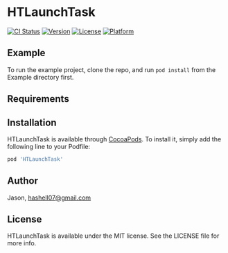 # HTLaunchTask

[![CI Status](https://img.shields.io/travis/Jason/HTLaunchTask.svg?style=flat)](https://travis-ci.org/Jason/HTLaunchTask)
[![Version](https://img.shields.io/cocoapods/v/HTLaunchTask.svg?style=flat)](https://cocoapods.org/pods/HTLaunchTask)
[![License](https://img.shields.io/cocoapods/l/HTLaunchTask.svg?style=flat)](https://cocoapods.org/pods/HTLaunchTask)
[![Platform](https://img.shields.io/cocoapods/p/HTLaunchTask.svg?style=flat)](https://cocoapods.org/pods/HTLaunchTask)

## Example

To run the example project, clone the repo, and run `pod install` from the Example directory first.

## Requirements

## Installation

HTLaunchTask is available through [CocoaPods](https://cocoapods.org). To install
it, simply add the following line to your Podfile:

```ruby
pod 'HTLaunchTask'
```

## Author

Jason, hashell07@gmail.com

## License

HTLaunchTask is available under the MIT license. See the LICENSE file for more info.
